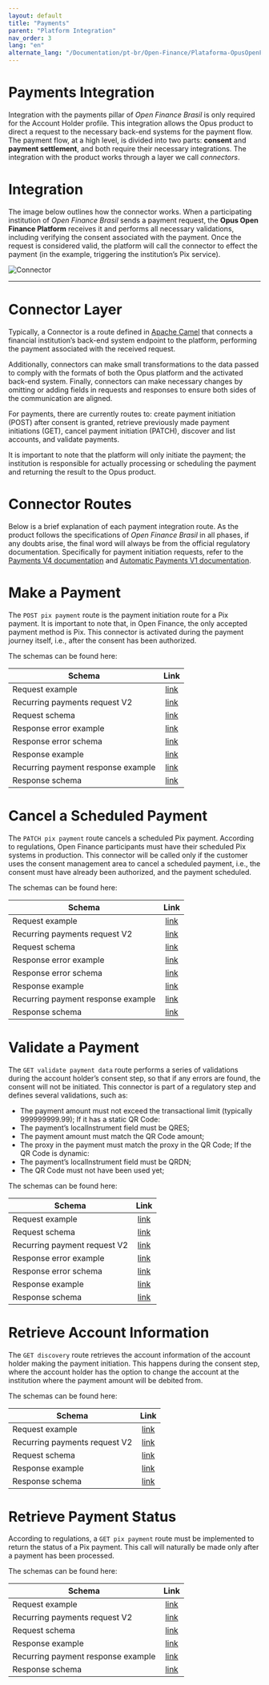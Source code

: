 ```yaml
---
layout: default
title: "Payments"
parent: "Platform Integration"
nav_order: 3
lang: "en"
alternate_lang: "/Documentation/pt-br/Open-Finance/Plataforma-OpusOpenFinance/Integração/CamadaIntegraçãoPagamentos/"
---
```


<!-- WIP... Precisa traduzir a página "CamadaIntegraçãoPagamentos" e colocar aqui. Por enquanto, está com o conteúdo de Conectores-pagto, que é antigo -->

# Payments Integration

Integration with the payments pillar of _Open Finance Brasil_ is only required for the Account Holder profile. This integration allows the Opus product to direct a request to the necessary back-end systems for the payment flow. The payment flow, at a high level, is divided into two parts: **consent** and **payment settlement**, and both require their necessary integrations. The integration with the product works through a layer we call _connectors_.

# Integration

The image below outlines how the connector works. When a participating institution of _Open Finance Brasil_ sends a payment request, the **Opus Open Finance Platform** receives it and performs all necessary validations, including verifying the consent associated with the payment. Once the request is considered valid, the platform will call the connector to effect the payment (in the example, triggering the institution’s Pix service).

![Connector](./images/Conector.png)

---

# Connector Layer

Typically, a Connector is a route defined in [Apache Camel](https://camel.apache.org) that connects a financial institution’s back-end system endpoint to the platform, performing the payment associated with the received request.

Additionally, connectors can make small transformations to the data passed to comply with the formats of both the Opus platform and the activated back-end system. Finally, connectors can make necessary changes by omitting or adding fields in requests and responses to ensure both sides of the communication are aligned.

For payments, there are currently routes to: create payment initiation (POST) after consent is granted, retrieve previously made payment initiations (GET), cancel payment initiation (PATCH), discover and list accounts, and validate payments.

It is important to note that the platform will only initiate the payment; the institution is responsible for actually processing or scheduling the payment and returning the result to the Opus product.

# Connector Routes

Below is a brief explanation of each payment integration route. As the product follows the specifications of _Open Finance Brasil_ in all phases, if any doubts arise, the final word will always be from the official regulatory documentation. Specifically for payment initiation requests, refer to the [Payments V4 documentation](https://openfinancebrasil.atlassian.net/wiki/spaces/OF/pages/347079010/Informa+es+T+cnicas+-+SV+Pagamentos+-+v4.0.0) and [Automatic Payments V1 documentation](https://openfinancebrasil.atlassian.net/wiki/spaces/OF/pages/345178397/Informa+es+T+cnicas+-+SV+Pagamentos+Autom+ticos+-+v2.0.0).

# Make a Payment

The `POST pix payment` route is the payment initiation route for a Pix payment. It is important to note that, in Open Finance, the only accepted payment method is Pix. This connector is activated during the payment journey itself, i.e., after the consent has been authorized.

The schemas can be found here:

|Schema                             | Link        |
|-----------------------------------|:-----------:|
|Request example  |[link](./Schemas_conector_pgto/payment/paymentsPostPixPayments_v3/request-example.json)|
|Recurring payments request V2  |[link](./Schemas_conector_pgto/payment/paymentsPostPixPayments_v3/request-recurring-example-v2.json)|
|Request schema  |[link](./Schemas_conector_pgto/payment/paymentsPostPixPayments_v3/request-schema.json)|
|Response error example  |[link](./Schemas_conector_pgto/payment/paymentsPostPixPayments_v3/response-error-example.json)|
|Response error schema  |[link](./Schemas_conector_pgto/payment/paymentsPostPixPayments_v3/response-error-schema.json)|
|Response example  |[link](./Schemas_conector_pgto/payment/paymentsPostPixPayments_v3/response-example.json)|
|Recurring payment response example  |[link](./Schemas_conector_pgto/payment/paymentsPostPixPayments_v3/response-recurring-example.json)|
|Response schema  |[link](./Schemas_conector_pgto/payment/paymentsPostPixPayments_v3/response-schema.json)|

# Cancel a Scheduled Payment

The `PATCH pix payment` route cancels a scheduled Pix payment. According to regulations, Open Finance participants must have their scheduled Pix systems in production. This connector will be called only if the customer uses the consent management area to cancel a scheduled payment, i.e., the consent must have already been authorized, and the payment scheduled.

The schemas can be found here:

|Schema                             | Link        |
|-----------------------------------|:-----------:|
|Request example  |[link](./Schemas_conector_pgto/payment/paymentsPatchPixPaymentsPaymentId_v3/request-example.json)|
|Recurring payments request V2  |[link](./Schemas_conector_pgto/payment/paymentsPatchPixPaymentsPaymentId_v3/request-recurring-example-v2.json)|
|Request schema  |[link](./Schemas_conector_pgto/payment/paymentsPatchPixPaymentsPaymentId_v3/request-schema.json)|
|Response error example  |[link](./Schemas_conector_pgto/payment/paymentsPatchPixPaymentsPaymentId_v3/response-error-example.json)|
|Response error schema  |[link](./Schemas_conector_pgto/payment/paymentsPatchPixPaymentsPaymentId_v3/response-error-schema.json)|
|Response example  |[link](./Schemas_conector_pgto/payment/paymentsPatchPixPaymentsPaymentId_v3/response-example.json)|
|Recurring payment response example  |[link](./Schemas_conector_pgto/payment/paymentsPatchPixPaymentsPaymentId_v3/response-recurring-example.json)|
|Response schema  |[link](./Schemas_conector_pgto/payment/paymentsPatchPixPaymentsPaymentId_v3/response-schema.json)|

# Validate a Payment

The `GET validate payment data` route performs a series of validations during the account holder’s consent step, so that if any errors are found, the consent will not be initiated. This connector is part of a regulatory step and defines several validations, such as:

- The payment amount must not exceed the transactional limit (typically 999999999.99);
If it has a static QR Code:
- The payment’s localInstrument field must be QRES;
- The payment amount must match the QR Code amount;
- The proxy in the payment must match the proxy in the QR Code;
If the QR Code is dynamic:
- The payment’s localInstrument field must be QRDN;
- The QR Code must not have been used yet;

The schemas can be found here:

|Schema                             | Link        |
|-----------------------------------|:-----------:|
|Request example  |[link](./Schemas_conector_pgto/consent/validatePaymentData/request-example.json)|
|Request schema  |[link](./Schemas_conector_pgto/consent/validatePaymentData/request-schema.json)|
|Recurring payment request V2  |[link](./Schemas_conector_pgto/consent/validatePaymentData/request-recurring-example-v2.json)|
|Response error example  |[link](./Schemas_conector_pgto/consent/validatePaymentData/response-error-example.json)|
|Response error schema  |[link](./Schemas_conector_pgto/consent/validatePaymentData/response-error-schema.json)|
|Response example  |[link](./Schemas_conector_pgto/consent/validatePaymentData/response-example.json)|
|Response schema  |[link](./Schemas_conector_pgto/consent/validatePaymentData/response-schema.json)|

# Retrieve Account Information

The `GET discovery` route retrieves the account information of the account holder making the payment initiation. This happens during the consent step, where the account holder has the option to change the account at the institution where the payment amount will be debited from.

The schemas can be found here:

|Schema                             | Link        |
|-----------------------------------|:-----------:|
|Request example  |[link](./Schemas_conector_pgto/consent/discoverPayments_v2/request-example-pix.json)|
|Recurring payments request V2  |[link](./Schemas_conector_pgto/consent/discoverPayments_v2/request-example-recurring-pix-v2.json)|
|Request schema  |[link](./Schemas_conector_pgto/consent/discoverPayments_v2/request-schema.json)|
|Response example  |[link](./Schemas_conector_pgto/consent/discoverPayments_v2/response-example.json)|
|Response schema  |[link](./Schemas_conector_pgto/consent/discoverPayments_v2/response-schema.json)|

# Retrieve Payment Status

According to regulations, a `GET pix payment` route must be implemented to return the status of a Pix payment. This call will naturally be made only after a payment has been processed.

The schemas can be found here:

|Schema                             | Link        |
|-----------------------------------|:-----------:|
|Request example  |[link](./Schemas_conector_pgto/payment/paymentsGetPixPaymentsPaymentId_v3/request-example.json)|
|Recurring payments request V2  |[link](./Schemas_conector_pgto/payment/paymentsGetPixPaymentsPaymentId_v3/request-recurring-example-v2.json)|
|Request schema  |[link](./Schemas_conector_pgto/payment/paymentsGetPixPaymentsPaymentId_v3/request-schema.json)|
|Response example  |[link](./Schemas_conector_pgto/payment/paymentsGetPixPaymentsPaymentId_v3/response-example.json)|
|Recurring payment response example  |[link](./Schemas_conector_pgto/payment/paymentsGetPixPaymentsPaymentId_v3/response-recurring-example.json)|
|Response schema  |[link](./Schemas_conector_pgto/payment/paymentsGetPixPaymentsPaymentId_v3/response-schema.json)|
